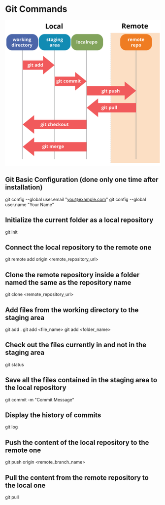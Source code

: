 # Git Commands

![Git-Archetecture](Git-Architecture.png)

## Git Basic Configuration (done only one time after installation)
git config --global user.email "you@example.com"
git config --global user.name "Your Name"

## Initialize the current folder as a local repository
git init

## Connect the local repository to the remote one
git remote add origin <remote_repository_url>

## Clone the remote repository inside a folder named the same as the repository name
git clone <remote_repository_url>

## Add files from the working directory to the staging area
git add .
git add <file_name>
git add <folder_name>

## Check out the files currently in and not in the staging area
git status

## Save all the files contained in the staging area to the local repository
git commit -m "Commit Message"

## Display the history of commits
git log

## Push the content of the local repository to the remote one 
git push origin <remote_branch_name>

## Pull the content from the remote repository to the local one
git pull